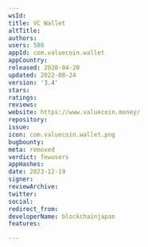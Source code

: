 ```yaml
---
wsId: 
title: VC Wallet
altTitle: 
authors: 
users: 500
appId: com.valuecoin.wallet
appCountry: 
released: 2020-04-20
updated: 2022-08-24
version: '3.4'
stars: 
ratings: 
reviews: 
website: https://www.valuecoin.money/
repository: 
issue: 
icon: com.valuecoin.wallet.png
bugbounty: 
meta: removed
verdict: fewusers
appHashes: 
date: 2023-12-19
signer: 
reviewArchive: 
twitter: 
social: 
redirect_from: 
developerName: blockchainjapan
features: 

---
```


